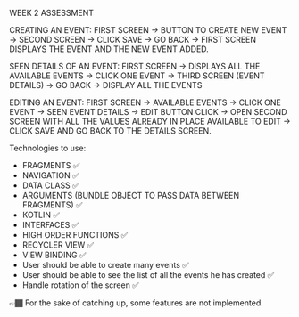 WEEK 2 ASSESSMENT

CREATING AN EVENT:
FIRST SCREEN -> BUTTON TO CREATE NEW EVENT -> SECOND SCREEN -> CLICK SAVE -> GO BACK -> FIRST SCREEN DISPLAYS THE EVENT AND THE NEW EVENT ADDED.

SEEN DETAILS OF AN EVENT:
FIRST SCREEN -> DISPLAYS ALL THE AVAILABLE EVENTS -> CLICK ONE EVENT -> THIRD SCREEN (EVENT DETAILS) -> GO BACK -> DISPLAY ALL THE EVENTS

EDITING AN EVENT:
FIRST SCREEN -> AVAILABLE EVENTS -> CLICK ONE EVENT -> SEEN EVENT DETAILS -> EDIT BUTTON CLICK -> OPEN SECOND SCREEN WITH ALL THE VALUES ALREADY IN PLACE AVAILABLE TO EDIT -> CLICK SAVE AND GO BACK TO THE DETAILS SCREEN.

Technologies to use:
- FRAGMENTS ✅
- NAVIGATION ✅
- DATA CLASS ✅
- ARGUMENTS (BUNDLE OBJECT TO PASS DATA BETWEEN FRAGMENTS) ✅
- KOTLIN ✅
- INTERFACES ✅
- HIGH ORDER FUNCTIONS ✅
- RECYCLER VIEW ✅
- VIEW BINDING ✅
- User should be able to create many events ✅
- User should be able to see the list of all the events he has created ✅
- Handle rotation of the screen ✅

👉🏾 For the sake of catching up, some features are not implemented.